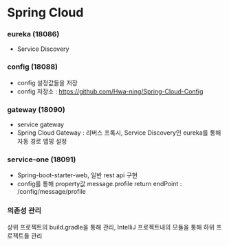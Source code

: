 # Spring Cloud

### eureka (18086)
- Service Discovery

### config (18088)
- config 설정값들을 저장
- config 저장소 : https://github.com/Hwa-ning/Spring-Cloud-Config

### gateway (18090)
- service gateway
- Spring Cloud Gateway : 리버스 프록시, Service Discovery인 eureka를 통해 자동 경로 맵핑 설정

### service-one (18091)
- Spring-boot-starter-web, 일반 rest api 구현
- config를 통해 property값 message.profile return endPoint : /config/message/profile

### 의존성 관리
상위 프로젝트의 build.gradle을 통해 관리, IntelliJ 프로젝트내의 모듈을 통해 하위 프로젝트들 관리